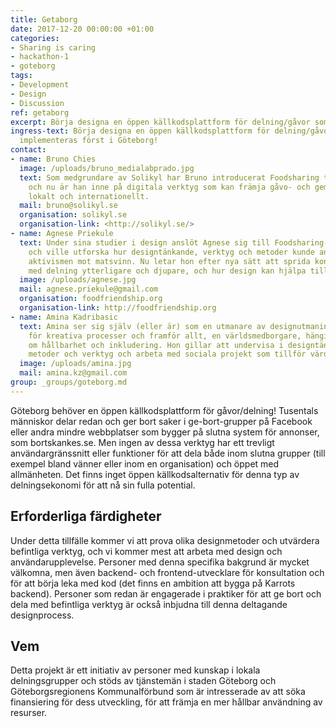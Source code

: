 ```yaml
---
title: Getaborg
date: 2017-12-20 00:00:00 +01:00
categories:
- Sharing is caring
- hackathon-1
- goteborg
tags:
- Development
- Design
- Discussion
ref: getaborg
excerpt: Börja designa en öppen källkodsplattform för delning/gåvor som ska implementeras först i Göteborg!
ingress-text: Börja designa en öppen källkodsplattform för delning/gåvor som ska
  implementeras först i Göteborg!
contact:
- name: Bruno Chies
  image: /uploads/bruno_medialabprado.jpg
  text: Som medgrundare av Solikyl har Bruno introducerat Foodsharing till staden Göteborg
    och nu är han inne på digitala verktyg som kan främja gåvo- och gemenskapsekonomin
    lokalt och internationellt.
  mail: bruno@solikyl.se
  organisation: solikyl.se
  organisation-link: <http://solikyl.se/>
- name: Agnese Priekule
  text: Under sina studier i design anslöt Agnese sig till Foodsharing-rörelsen i Göteborg
    och ville utforska hur designtänkande, verktyg och metoder kunde användas i
    aktivismen mot matsvinn. Nu letar hon efter nya sätt att sprida konceptet
    med delning ytterligare och djupare, och hur design kan hjälpa till att förverkliga det.
  image: /uploads/agnese.jpg
  mail: agnese.priekule@gmail.com
  organisation: foodfriendship.org
  organisation-link: http://foodfriendship.org
- name: Amina Kadribasic
  text: Amina ser sig själv (eller är) som en utmanare av designutmaningar, en facilitator
    för kreativa processer och framför allt, en världsmedborgare, hängiven åt frågor
    om hållbarhet och inkludering. Hon gillar att undervisa i designtänkande
    metoder och verktyg och arbeta med sociala projekt som tillför värde till samhället.
  image: /uploads/amina.jpg
  mail: amina.kz@gmail.com
group: _groups/goteborg.md
---
```


Göteborg behöver en öppen källkodsplattform för gåvor/delning! Tusentals människor delar redan och ger bort saker i ge-bort-grupper på Facebook eller andra mindre webbplatser som bygger på slutna system för annonser, som bortskankes.se. Men ingen av dessa verktyg har ett trevligt användargränssnitt eller funktioner för att dela både inom slutna grupper (till exempel bland vänner eller inom en organisation) och öppet med allmänheten. Det finns inget öppen källkodsalternativ för denna typ av delningsekonomi för att nå sin fulla potential.

## Erforderliga färdigheter

Under detta tillfälle kommer vi att prova olika designmetoder och utvärdera befintliga verktyg, och vi kommer mest att arbeta med design och användarupplevelse. Personer med denna specifika bakgrund är mycket välkomna, men även backend- och frontend-utvecklare för konsultation och för att börja leka med kod (det finns en ambition att bygga på Karrots backend). Personer som redan är engagerade i praktiker för att ge bort och dela med befintliga verktyg är också inbjudna till denna deltagande designprocess.

## Vem

Detta projekt är ett initiativ av personer med kunskap i lokala delningsgrupper och stöds av tjänstemän i staden Göteborg och Göteborgsregionens Kommunalförbund som är intresserade av att söka finansiering för dess utveckling, för att främja en mer hållbar användning av resurser.

